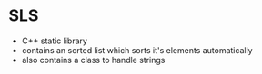 # SLS
* C++ static library
* contains an sorted list which sorts it's elements automatically 
* also contains a class to handle strings

